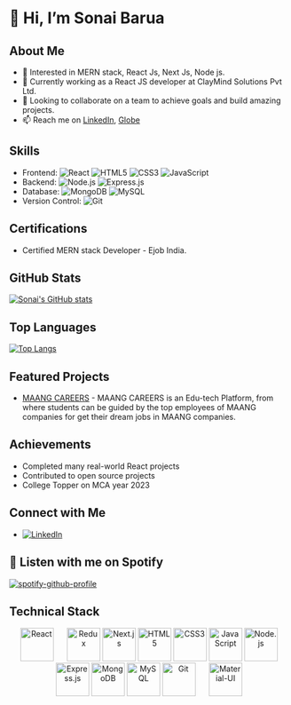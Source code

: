 # 👋 Hi, I’m Sonai Barua

## About Me
- 👀 Interested in MERN stack, React Js, Next Js, Node js.
- 🌱 Currently working as a React JS developer at ClayMind Solutions Pvt Ltd.
- 💼 Looking to collaborate on a team to achieve goals and build amazing projects.
- 📫 Reach me on [LinkedIn](https://www.linkedin.com/in/sonai-barua/), [Globe](https://port-folio-phi-neon.vercel.app/)

## Skills
- Frontend: 
  ![React](https://img.shields.io/badge/-React-61DAFB?logo=react&logoColor=white)
  ![HTML5](https://img.shields.io/badge/-HTML5-E34F26?logo=html5&logoColor=white)
  ![CSS3](https://img.shields.io/badge/-CSS3-1572B6?logo=css3&logoColor=white)
  ![JavaScript](https://img.shields.io/badge/-JavaScript-F7DF1E?logo=javascript&logoColor=black)
- Backend: 
  ![Node.js](https://img.shields.io/badge/-Node.js-339933?logo=node.js&logoColor=white)
  ![Express.js](https://img.shields.io/badge/-Express.js-000000?logo=express&logoColor=white)
- Database: 
  ![MongoDB](https://img.shields.io/badge/-MongoDB-47A248?logo=mongodb&logoColor=white)
  ![MySQL](https://img.shields.io/badge/-MySQL-4479A1?logo=mysql&logoColor=white)
- Version Control: 
  ![Git](https://img.shields.io/badge/-Git-F05032?logo=git&logoColor=white)

## Certifications
- Certified MERN stack Developer - Ejob India.

## GitHub Stats
[![Sonai's GitHub stats](https://github-readme-stats.vercel.app/api?username=LuminaryLogic-777&show_icons=true&theme=dark)](https://github.com/LuminaryLogic-777)

## Top Languages
[![Top Langs](https://github-readme-stats.vercel.app/api/top-langs/?username=LuminaryLogic-777&layout=compact&theme=dark)](https://github.com/LuminaryLogic-777)

## Featured Projects
- [MAANG CAREERS](https://www.maangcareers.com/) - MAANG CAREERS is an Edu-tech Platform, from where students can be guided by the top employees of MAANG companies for get their dream jobs in MAANG companies.

## Achievements
- Completed many real-world React projects
- Contributed to open source projects
- College Topper on MCA year 2023

## Connect with Me
- [![LinkedIn](https://img.shields.io/badge/-LinkedIn-0077B5?logo=linkedin&logoColor=white)](https://www.linkedin.com/in/sonai-barua/)

## 🎵 Listen with me on Spotify
[![spotify-github-profile](https://spotify-github-profile.vercel.app/api/view?uid=316ur5fiwzlzdoi7mkheyoegr3c4&cover_image=true&theme=compact&show_offline=false&background_color=121212&interchange=false)](https://spotify-github-profile.vercel.app/api/view?uid=316ur5fiwzlzdoi7mkheyoegr3c4&redirect=true)

## Technical Stack
<p align="center">
  <img src="https://cdn.jsdelivr.net/gh/devicons/devicon/icons/react/react-original-wordmark.svg" alt="React" width="60" height="60" />
  <img src="https://cdn.jsdelivr.net/gh/devicons/devicon/icons/redux/redux-original.svg" alt="Redux" width="60" height="60" style="margin-left: 20px;" />
  <img src="https://cdn.jsdelivr.net/gh/devicons/devicon/icons/nextjs/nextjs-original-wordmark.svg" alt="Next.js" width="60" height="60" />
  <img src="https://cdn.jsdelivr.net/gh/devicons/devicon/icons/html5/html5-original-wordmark.svg" alt="HTML5" width="60" height="60" />
  <img src="https://cdn.jsdelivr.net/gh/devicons/devicon/icons/css3/css3-original-wordmark.svg" alt="CSS3" width="60" height="60" />
  <img src="https://cdn.jsdelivr.net/gh/devicons/devicon/icons/javascript/javascript-original.svg" alt="JavaScript" width="60" height="60" />
  <img src="https://cdn.jsdelivr.net/gh/devicons/devicon/icons/nodejs/nodejs-original-wordmark.svg" alt="Node.js" width="60" height="60" />
  <img src="https://cdn.jsdelivr.net/gh/devicons/devicon/icons/express/express-original-wordmark.svg" alt="Express.js" width="60" height="60" />
  <img src="https://cdn.jsdelivr.net/gh/devicons/devicon/icons/mongodb/mongodb-original-wordmark.svg" alt="MongoDB" width="60" height="60" />
  <img src="https://cdn.jsdelivr.net/gh/devicons/devicon/icons/mysql/mysql-original-wordmark.svg" alt="MySQL" width="60" height="60" />
  <img src="https://cdn.jsdelivr.net/gh/devicons/devicon/icons/git/git-original-wordmark.svg" alt="Git" width="60" height="60" />
  <img src="https://cdn.jsdelivr.net/gh/devicons/devicon/icons/materialui/materialui-original.svg" alt="Material-UI" width="60" height="60" style="margin-left: 20px;" />
</p>
